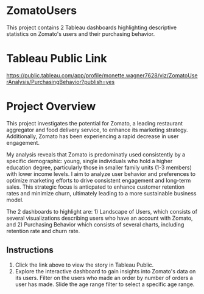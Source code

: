 # ZomatoUsers
This project contains 2 Tableau dashboards highlighting descriptive statistics on Zomato's users and their purchasing behavior. 

# Tableau Public Link
https://public.tableau.com/app/profile/monette.wagner7628/viz/ZomatoUserAnalysis/PurchasingBehavior?publish=yes

# Project Overview
This project investigates the potential for Zomato, a leading restaurant aggregator and food delivery service, to enhance its marketing strategy. Additionally, Zomato has been experiencing a rapid decrease in user engagement. 

My analysis reveals that Zomato is predominatly used consistently by a specific demographic: young, single individuals who hold a higher education degree, particularly those in smaller family units (1-3 members) with lower income levels.  I aim to analyze user behavior and preferences to optimize marketing efforts to drive consistent engagement and long-term sales. This strategic focus is anticpated to enhance customer retention rates and minimize churn, ultimately leading to a more sustainable business model.

The 2 dashboards to highlight are: 1) Landscape of Users, which consists of several visualizations describing users who have an account with Zomato, and 2) Purchasing Behavior which consists of several charts, including retention rate and churn rate. 

## Instructions
1. Click the link above to view the story in Tableau Public.
2. Explore the interactive dashboard to gain insights into Zomato's data on its users. Filter on the users who made an order by number of orders a user has made. Slide the age range filter to select a specific age range. 

